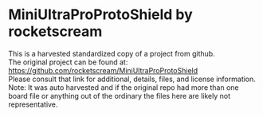 
# MiniUltraProProtoShield by rocketscream  
This is a harvested standardized copy of a project from github.  
The original project can be found at:  
https://github.com/rocketscream/MiniUltraProProtoShield  
Please consult that link for additional, details, files, and license information.  
Note: It was auto harvested and if the original repo had more than one board file or anything out of the ordinary the files here are likely not representative.  
    